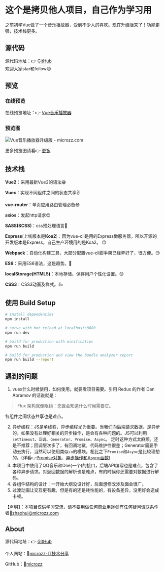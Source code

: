 # 这个是拷贝他人项目，自己作为学习用
之前初学Vue做了一个音乐播放器，受到不少人的喜欢。现在升级版来了！功能更强，技术栈更多。

## 源代码
源代码地址：👉 [GitHub](https://github.com/microzz/vue-music-player)  
欢迎大家star和follow😄

## 预览
### 在线预览
在线预览地址：👉 [Vue音乐播放器](https://microzz.com/vue-music/)

### 预览图
![Vue音乐播放器升级版 - microzz.com](https://github.com/microzz/vue-music-player/blob/2.0.0/preview/preview.gif?raw=true) 

更多预览图请看👉 [更多](https://github.com/microzz/vue-music-player/tree/2.0.0/preview)

## 技术栈
**Vue2**：采用最新Vue2的语法😁 

**Vuex**：实现不同组件之间的状态共享✌️ 

**vue-router**：单页应用路由管理必备😎 

**axios**：发起http请求😉 

**SASS(SCSS)**：css预处理语言💪 

**Express**(上线版本是**Koa2**)：因为vue-cli是用的Express做服务器，所以开源的开发版本是Express，自己生产环境用的是Koa2。 😜 

**Webpack**：自动化构建工具，大部分配置vue-cli脚手架已经弄好了，很方便。😏 

**ES6**：采用ES6语法，这是趋势。👏 

**localStorage(HTML5)**：本地存储，保存用户个性化设置。😊 

**CSS3**：CSS3动画及样式。👍 

## 使用 Build Setup

``` bash
# install dependencies
npm install

# serve with hot reload at localhost:8080
npm run dev

# build for production with minification
npm run build

# build for production and view the bundle analyzer report
npm run build --report
```

## 遇到的问题
1. vuex什么时候使用，如何使用，就要看项目需要。引用 Redux 的作者 Dan Abramov 的话说就是：

  > Flux 架构就像眼镜：您自会知道什么时候需要它。
  
  各组件之间状态共享也是难点。
  
2. 异步编程：JS是单线程，异步编程尤为重要。当我们向后端请求数据，是异步的，如果没有处理好相关的异步操作，是会有各种问题的。JS可以利用`setTimeout`、`回调`、`Generator`、`Promise`、`Async`。
定时这种方式太麻烦，还是不推荐；回调层次多了，有回调地狱，代码维护性很差；Generator需要手动去执行，当然可以使用类似`co`的模块。相比之下`Promise`和`Async`是比较理想的。(详看👉[Promise对象](https://microzz.com/2017/01/14/promise/)、[异步操作和Async函数](https://microzz.com/2017/01/15/async/))
3. 本项目中使用了QQ音乐和One(一个)的接口，后端API编写也是难点，包含了各种异步请求。对返回数据的解析也是难点，有的时候你还需要对数据进行解码。
4. 各组件结构的设计：一开始大纲没设计好，后面想修改涉及面会很广。
5. 过渡动画让交互更有趣，但是有的还是耗性能的，有设备差异，没用好会造成卡顿。

【声明】：本项目仅供学习交流，请不要用做任何商业用途😊有任何疑问请联系作者📩[zhaohui@microzz.com](mailto:zhaohui@microzz.com)

## About
源代码地址：👉 [GitHub](https://github.com/microzz/vue-music-player) 

个人网站：🔗[microzz-IT技术分享](https://microzz.com/) 

GitHub：🔗[microzz](https://github.com/microzz)


